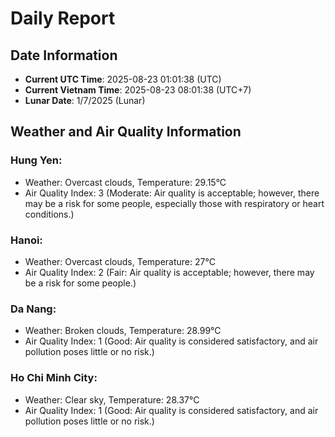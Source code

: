 # Daily Report
## Date Information
- **Current UTC Time**: 2025-08-23 01:01:38 (UTC)
- **Current Vietnam Time**: 2025-08-23 08:01:38 (UTC+7)
- **Lunar Date**: 1/7/2025 (Lunar)

## Weather and Air Quality Information

### Hung Yen:
- Weather: Overcast clouds, Temperature: 29.15°C
- Air Quality Index: 3 (Moderate: Air quality is acceptable; however, there may be a risk for some people, especially those with respiratory or heart conditions.)

### Hanoi:
- Weather: Overcast clouds, Temperature: 27°C
- Air Quality Index: 2 (Fair: Air quality is acceptable; however, there may be a risk for some people.)

### Da Nang:
- Weather: Broken clouds, Temperature: 28.99°C
- Air Quality Index: 1 (Good: Air quality is considered satisfactory, and air pollution poses little or no risk.)

### Ho Chi Minh City:
- Weather: Clear sky, Temperature: 28.37°C
- Air Quality Index: 1 (Good: Air quality is considered satisfactory, and air pollution poses little or no risk.)
